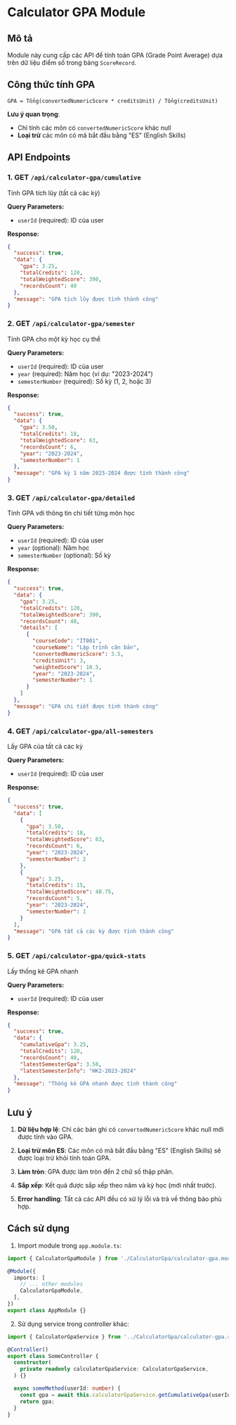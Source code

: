 # Calculator GPA Module

## Mô tả
Module này cung cấp các API để tính toán GPA (Grade Point Average) dựa trên dữ liệu điểm số trong bảng `ScoreRecord`.

## Công thức tính GPA
```
GPA = Tổng(convertedNumericScore * creditsUnit) / Tổng(creditsUnit)
```

**Lưu ý quan trọng**: 
- Chỉ tính các môn có `convertedNumericScore` khác null
- **Loại trừ** các môn có mã bắt đầu bằng "ES" (English Skills)

## API Endpoints

### 1. GET `/api/calculator-gpa/cumulative`
Tính GPA tích lũy (tất cả các kỳ)

**Query Parameters:**
- `userId` (required): ID của user

**Response:**
```json
{
  "success": true,
  "data": {
    "gpa": 3.25,
    "totalCredits": 120,
    "totalWeightedScore": 390,
    "recordsCount": 40
  },
  "message": "GPA tích lũy được tính thành công"
}
```

### 2. GET `/api/calculator-gpa/semester`
Tính GPA cho một kỳ học cụ thể

**Query Parameters:**
- `userId` (required): ID của user
- `year` (required): Năm học (ví dụ: "2023-2024")
- `semesterNumber` (required): Số kỳ (1, 2, hoặc 3)

**Response:**
```json
{
  "success": true,
  "data": {
    "gpa": 3.50,
    "totalCredits": 18,
    "totalWeightedScore": 63,
    "recordsCount": 6,
    "year": "2023-2024",
    "semesterNumber": 1
  },
  "message": "GPA kỳ 1 năm 2023-2024 được tính thành công"
}
```

### 3. GET `/api/calculator-gpa/detailed`
Tính GPA với thông tin chi tiết từng môn học

**Query Parameters:**
- `userId` (required): ID của user
- `year` (optional): Năm học
- `semesterNumber` (optional): Số kỳ

**Response:**
```json
{
  "success": true,
  "data": {
    "gpa": 3.25,
    "totalCredits": 120,
    "totalWeightedScore": 390,
    "recordsCount": 40,
    "details": [
      {
        "courseCode": "IT001",
        "courseName": "Lập trình căn bản",
        "convertedNumericScore": 3.5,
        "creditsUnit": 3,
        "weightedScore": 10.5,
        "year": "2023-2024",
        "semesterNumber": 1
      }
    ]
  },
  "message": "GPA chi tiết được tính thành công"
}
```

### 4. GET `/api/calculator-gpa/all-semesters`
Lấy GPA của tất cả các kỳ

**Query Parameters:**
- `userId` (required): ID của user

**Response:**
```json
{
  "success": true,
  "data": [
    {
      "gpa": 3.50,
      "totalCredits": 18,
      "totalWeightedScore": 63,
      "recordsCount": 6,
      "year": "2023-2024",
      "semesterNumber": 2
    },
    {
      "gpa": 3.25,
      "totalCredits": 15,
      "totalWeightedScore": 48.75,
      "recordsCount": 5,
      "year": "2023-2024",
      "semesterNumber": 1
    }
  ],
  "message": "GPA tất cả các kỳ được tính thành công"
}
```

### 5. GET `/api/calculator-gpa/quick-stats`
Lấy thống kê GPA nhanh

**Query Parameters:**
- `userId` (required): ID của user

**Response:**
```json
{
  "success": true,
  "data": {
    "cumulativeGpa": 3.25,
    "totalCredits": 120,
    "recordsCount": 40,
    "latestSemesterGpa": 3.50,
    "latestSemesterInfo": "HK2-2023-2024"
  },
  "message": "Thống kê GPA nhanh được tính thành công"
}
```

## Lưu ý

1. **Dữ liệu hợp lệ**: Chỉ các bản ghi có `convertedNumericScore` khác null mới được tính vào GPA.

2. **Loại trừ môn ES**: Các môn có mã bắt đầu bằng "ES" (English Skills) sẽ được loại trừ khỏi tính toán GPA.

3. **Làm tròn**: GPA được làm tròn đến 2 chữ số thập phân.

4. **Sắp xếp**: Kết quả được sắp xếp theo năm và kỳ học (mới nhất trước).

5. **Error handling**: Tất cả các API đều có xử lý lỗi và trả về thông báo phù hợp.

## Cách sử dụng

1. Import module trong `app.module.ts`:
```typescript
import { CalculatorGpaModule } from './CalculatorGpa/calculator-gpa.module';

@Module({
  imports: [
    // ... other modules
    CalculatorGpaModule,
  ],
})
export class AppModule {}
```

2. Sử dụng service trong controller khác:
```typescript
import { CalculatorGpaService } from '../CalculatorGpa/calculator-gpa.service';

@Controller()
export class SomeController {
  constructor(
    private readonly calculatorGpaService: CalculatorGpaService,
  ) {}

  async someMethod(userId: number) {
    const gpa = await this.calculatorGpaService.getCumulativeGpa(userId);
    return gpa;
  }
}
```
